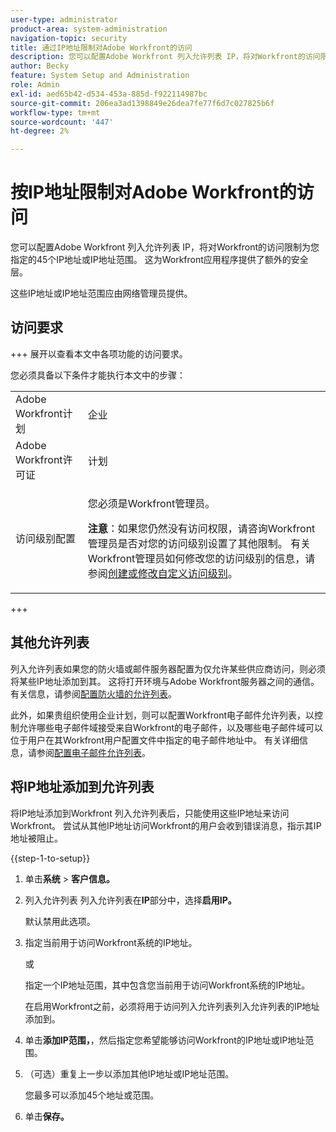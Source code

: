 ```yaml
---
user-type: administrator
product-area: system-administration
navigation-topic: security
title: 通过IP地址限制对Adobe Workfront的访问
description: 您可以配置Adobe Workfront 列入允许列表 IP，将对Workfront的访问限制为您指定的45个IP地址或IP地址范围。 这为Workfront应用程序提供了额外的安全层。
author: Becky
feature: System Setup and Administration
role: Admin
exl-id: aed65b42-d534-453a-885d-f922114987bc
source-git-commit: 206ea3ad1398849e26dea7fe77f6d7c027825b6f
workflow-type: tm+mt
source-wordcount: '447'
ht-degree: 2%

---
```


# 按IP地址限制对Adobe Workfront的访问

您可以配置Adobe Workfront 列入允许列表 IP，将对Workfront的访问限制为您指定的45个IP地址或IP地址范围。 这为Workfront应用程序提供了额外的安全层。

这些IP地址或IP地址范围应由网络管理员提供。

## 访问要求

+++ 展开以查看本文中各项功能的访问要求。

您必须具备以下条件才能执行本文中的步骤：

<table style="table-layout:auto"> 
 <col> 
 <col> 
 <tbody> 
  <tr> 
   <td role="rowheader">Adobe Workfront计划</td> 
   <td> <p>企业</p> </td> 
  </tr> 
  <tr> 
   <td role="rowheader">Adobe Workfront许可证</td> 
   <td>计划</td> 
  </tr> 
  <tr> 
   <td role="rowheader">访问级别配置</td> 
   <td> <p>您必须是Workfront管理员。</p> <p><b>注意</b>：如果您仍然没有访问权限，请咨询Workfront管理员是否对您的访问级别设置了其他限制。 有关Workfront管理员如何修改您的访问级别的信息，请参阅<a href="../../../administration-and-setup/add-users/configure-and-grant-access/create-modify-access-levels.md" class="MCXref xref">创建或修改自定义访问级别</a>。</p> </td> 
  </tr> 
 </tbody> 
</table>

+++

## 其他允许列表

列入允许列表如果您的防火墙或邮件服务器配置为仅允许某些供应商访问，则必须将某些IP地址添加到其。 这将打开环境与Adobe Workfront服务器之间的通信。 有关信息，请参阅[配置防火墙的允许列表](../../../administration-and-setup/get-started-wf-administration/configure-your-firewall.md)。

此外，如果贵组织使用企业计划，则可以配置Workfront电子邮件允许列表，以控制允许哪些电子邮件域接受来自Workfront的电子邮件，以及哪些电子邮件域可以位于用户在其Workfront用户配置文件中指定的电子邮件地址中。 有关详细信息，请参阅[配置电子邮件允许列表](../../../administration-and-setup/get-started-wf-administration/configure-your-email-allowlist.md)。

## 将IP地址添加到允许列表

将IP地址添加到Workfront 列入允许列表后，只能使用这些IP地址来访问Workfront。 尝试从其他IP地址访问Workfront的用户会收到错误消息，指示其IP地址被阻止。

{{step-1-to-setup}}

1. 单击&#x200B;**系统** > **客户信息。**

1. 列入允许列表 列入允许列表在&#x200B;**IP**&#x200B;部分中，选择&#x200B;**启用IP。**

   默认禁用此选项。

1. 指定当前用于访问Workfront系统的IP地址。

   或

   指定一个IP地址范围，其中包含您当前用于访问Workfront系统的IP地址。

   在启用Workfront之前，必须将用于访问列入允许列表列入允许列表的IP地址添加到。

1. 单击&#x200B;**添加IP范围，**，然后指定您希望能够访问Workfront的IP地址或IP地址范围。
1. （可选）重复上一步以添加其他IP地址或IP地址范围。

   您最多可以添加45个地址或范围。

1. 单击&#x200B;**保存。**

